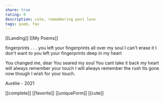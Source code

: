```yaml
---
share: true
rating: 9
description: cute, remembering past love
tags: poem, fav
---
```

[[Landing]]  [[My Poems]] 

fingerprints 
.
.
.
you left your fingerprints 
  all over my soul
I can't erase it
I don't want to
you left your fingerprints
   deep in my heart

You changed me, dear
You seared my soul
   You cant 
   take it back
my heart will always remember 
   your touch
I will always remember 
   the rush
Its gone now though
I wish for your touch.

Aurélie - 2021

[[complete]] [[favorite]] [[uniqueForm]]  [[cute]] 

